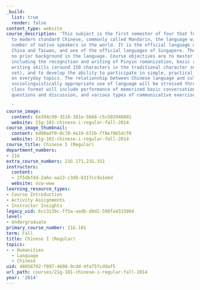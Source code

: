 ```yaml
---
_build:
  list: true
  render: false
content_type: website
course_description: 'This subject is the first semester of four that forms an introduction
  to modern standard Chinese, commonly called Mandarin, the language with the largest
  number of native speakers in the world. It is the official language of Mainland
  China and Taiwan, and one of the official languages of Singapore. The course presupposes
  no prior background in the language. Course objectives are to master Mandarin pronunciation,
  including the recognition and writing of Pinyin romanization, basic reading and
  writing skills (around 150 characters in the traditional character set or the simplified
  set), and to develop the ability to participate in simple, practical conversations
  on everyday topics. The relationship between Chinese language and culture and the
  sociolinguistically appropriate use of language will be stressed throughout. Typical
  class format will include performance of memorized basic conversations, drills,
  questions and discussion, and various types of communicative exercises.

  '
course_image:
  content: 6e394c99-3518-381e-5b68-c5c502948801
  website: 21g-101-chinese-i-regular-fall-2014
course_image_thumbnail:
  content: bd90edf0-8c78-4e19-6f2b-ff8e7065dcf0
  website: 21g-101-chinese-i-regular-fall-2014
course_title: Chinese I (Regular)
department_numbers:
- 21G
extra_course_numbers: 21G.171,21G.151
instructors:
  content:
  - 2f5dbfdd-2a6e-aa13-c3d8-8317cc9a1ebd
  website: ocw-www
learning_resource_types:
- Course Introduction
- Activity Assignments
- Instructor Insights
legacy_uid: 6cc313bc-ff5a-aadb-d8d2-598fa4333804
level:
- Undergraduate
primary_course_number: 21G.101
term: Fall
title: Chinese I (Regular)
topics:
- - Humanities
  - Language
  - Chinese
uid: 48058792-f897-4698-9cdd-4fa75fcddaf5
url_path: courses/21g-101-chinese-i-regular-fall-2014
year: '2014'
---
```

